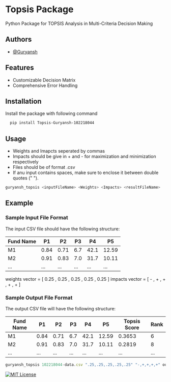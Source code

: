 
# Topsis Package

Python Package for TOPSIS Analysis in Multi-Criteria Decision Making


## Authors

- [@Guryansh](https://www.github.com/Guryansh)


## Features

- Customizable Decision Matrix
- Comprehensive Error Handling


## Installation

Install the package with following command

```bash
  pip install Topsis-Guryansh-102218044
```
    
## Usage
- Weights and Imapcts seperated by commas
- Impacts should be give in + and - for maximization and minimization respectively
- Files should be of format .csv
- If anu input contains spaces, make sure to enclose it between double quotes (" ").
```bash
guryansh_topsis <inputFileName> <Weights> <Impacts> <resultFileName>
```

## Example

### Sample Input File Format
The input CSV file should have the following structure:

| Fund Name | P1  | P2  | P3  | P4  | P5  |
|-----------|-----|-----|-----|-----|-----|
| M1        | 0.84| 0.71| 6.7 | 42.1| 12.59|
| M2        | 0.91| 0.83| 7.0 | 31.7| 10.11|
| ...       | ... | ... | ... | ... | ... |

weights vector = [ 0.25 , 0.25 , 0.25 , 0.25 , 0.25 ]
impacts vector = [ - , + , + , + , + ]

### Sample Output File Format

The output CSV file will have the following structure:

| Fund Name | P1  | P2  | P3  | P4  | P5  | Topsis Score | Rank |
|-----------|-----|-----|-----|-----|-----|--------------|------|
| M1        | 0.84| 0.71| 6.7 | 42.1| 12.59| 0.3653       | 6    |
| M2        | 0.91| 0.83| 7.0 | 31.7| 10.11| 0.2819       | 8    |
| ...       | ... | ... | ... | ... | ...  | ...          | ...  |

```javascript
guryansh_topsis 102218044-data.csv ".25,.25,.25,.25,.25" "-,+,+,+,+" output.csv

```



[![MIT License](https://img.shields.io/badge/License-MIT-green.svg)](https://choosealicense.com/licenses/mit/)


